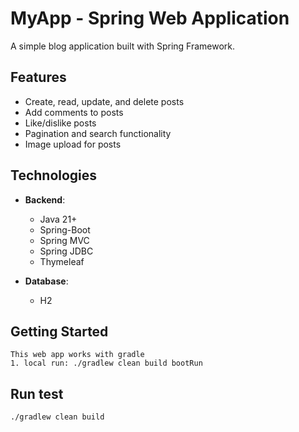 # MyApp - Spring Web Application

A simple blog application built with Spring Framework.

## Features

- Create, read, update, and delete posts
- Add comments to posts
- Like/dislike posts
- Pagination and search functionality
- Image upload for posts

## Technologies

- **Backend**:
    - Java 21+
    - Spring-Boot
    - Spring MVC
    - Spring JDBC
    - Thymeleaf

- **Database**:
    - H2

## Getting Started
    This web app works with gradle
    1. local run: ./gradlew clean build bootRun

## Run test
    ./gradlew clean build

